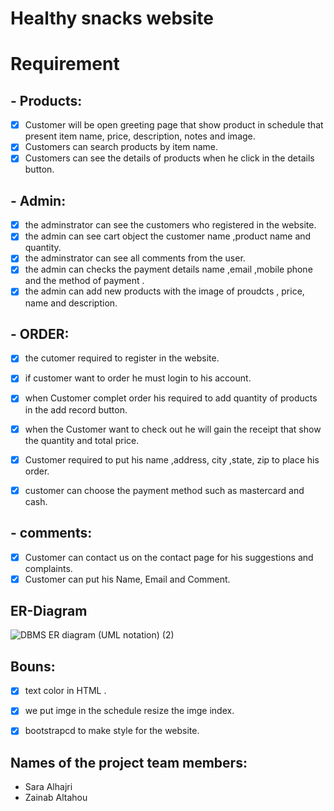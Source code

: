 # Healthy snacks website 



# Requirement

## - Products:
- [x] Customer will be open greeting page that show product in schedule that present item name, price, description, notes and image.
- [x] Customers can search products by item name.
- [x] Customers can see the details of products when he click in the details button.

## - Admin:
- [x] the adminstrator can see the customers who registered in the website.
- [x] the admin can see cart object the customer name ,product name and quantity.
- [x] the adminstrator can see all comments from the user.
- [x] the admin can checks the payment details name ,email ,mobile phone and the method of payment .
- [x] the admin can add new products with the image of proudcts , price, name and description.
## - ORDER: 
  - [x] the cutomer required to register in the website.
  - [x] if customer want to order he must login to his account.
  - [x] when Customer complet order his required to add quantity of products in the add record button.
  - [x] when the Customer want to check out he will gain the receipt that show the quantity and total price.
  - [x] Customer required to put his name ,address, city ,state, zip to place his order.
  - [x] customer can choose the payment method such as mastercard and cash.
 

## - comments:

  - [x] Customer can contact us on the contact page for his suggestions and complaints. 
  - [x] Customer can put his Name, Email and Comment.

## ER-Diagram



![DBMS ER diagram (UML notation) (2)](https://user-images.githubusercontent.com/93180512/148661836-72e09118-d139-4454-a3a7-553f55b0a66b.png)


## Bouns:
- [x] text color in HTML .
- [x] we put imge in the schedule resize the imge index.
- [x] bootstrapcd to make style for the website.



## Names of the project team members:
- Sara Alhajri
- Zainab Altahou

